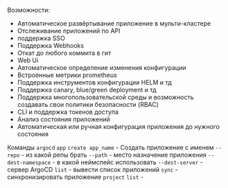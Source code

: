 Возможности:
- Автоматическое развёртывание приложение в мульти-кластере
- Отслеживание приложений по API
- поддержка SSO
- Поддержка Webhooks
- Откат до любого коммита в гит
- Web Ui
- Автоматическое определение изменения конфигурации
- Встроенные метрики prometheus
- Поддержка инструментов конфигурации HELM и тд 
- Поддержка canary, blue/green deployment и тд
- Поддержка многопользовательской среды и возможность создавать свои политики безопасности (RBAC)
- CLI и поддержка токенов доступа
- Анализ состояния приложений
- Автоматическая или ручная конфигурация приложения до нужного состояния


Команды
`argocd`
	`app`
		`create app_name` - Создать приложение с именем
			`--repo` - из какой репы брать
			`--path` - место назначение приложения
			`--dest-namespace` - в какой неймспейс использовать
			`--dest-server` - сервер ArgoCD 
		`list` - вывести список приложений
		`sync` - синхронизировать приложение 
	`project`
		`list` -
		
